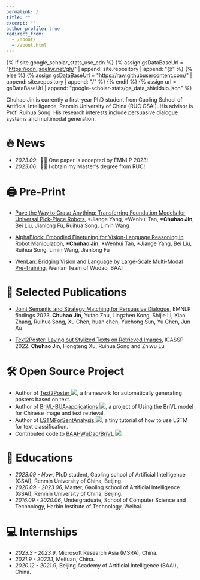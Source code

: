 ```yaml
---
permalink: /
title: ""
excerpt: ""
author_profile: true
redirect_from: 
  - /about/
  - /about.html
---
```


{% if site.google_scholar_stats_use_cdn %}
{% assign gsDataBaseUrl = "https://cdn.jsdelivr.net/gh/" | append: site.repository | append: "@" %}
{% else %}
{% assign gsDataBaseUrl = "https://raw.githubusercontent.com/" | append: site.repository | append: "/" %}
{% endif %}
{% assign url = gsDataBaseUrl | append: "google-scholar-stats/gs_data_shieldsio.json" %}

<span class='anchor' id='about-me'></span>
Chuhao Jin is currently a first-year PhD student from Gaoling School of Artificial Intelligence, Renmin University of China (RUC GSAI). His advisor is Prof. Ruihua Song. His research interests include persuasive dialogue systems and multimodal generation.

 <!-- <a href='https://scholar.google.com/citations?user=DhtAFkwAAAAJ'>google scholar citations <strong><span id='total_cit'>130+</span></strong></a> (You can also use google scholar badge <a href='https://scholar.google.com/citations?user=DhtAFkwAAAAJ'><img src="https://img.shields.io/endpoint?url={{ url | url_encode }}&logo=Google%20Scholar&labelColor=f6f6f6&color=9cf&style=flat&label=citations"></a>). -->


# 🔥 News
- *2023.09*: &nbsp;🎉🎉 One paper is accepted by EMNLP 2023!
- *2023.06*: &nbsp;🎉🎉 I obtain my Master's degree from RUC!

<!-- - *2022.02*: &nbsp;🎉🎉 Lorem ipsum dolor sit amet, consectetur adipiscing elit. Vivamus ornare aliquet ipsum, ac tempus justo dapibus sit amet.  -->

# 🖨️ Pre-Print
- [Pave the Way to Grasp Anything: Transferring Foundation Models for Universal Pick-Place Robots](https://arxiv.org/abs/2306.05716), \*Jiange Yang, \*Wenhui Tan, **\*Chuhao Jin**, Bei Liu, Jianlong Fu, Ruihua Song, Limin Wang

- [AlphaBlock: Embodied Finetuning for Vision-Language Reasoning in Robot Manipulation](https://arxiv.org/abs/2305.18898), **\*Chuhao Jin**, \*Wenhui Tan, \*Jiange Yang, Bei Liu, Ruihua Song, Limin Wang, Jianlong Fu

- [WenLan: Bridging Vision and Language by Large-Scale Multi-Modal Pre-Training](https://arxiv.org/abs/2103.06561), Wenlan Team of Wudao, BAAI

# 📝 Selected Publications 

<!-- <div class='paper-box'><div class='paper-box-image'><div><div class="badge">CVPR 2016</div><img src='images/500x300.png' alt="sym" width="100%"></div></div>
<div class='paper-box-text' markdown="1">

[Deep Residual Learning for Image Recognition](https://openaccess.thecvf.com/content_cvpr_2016/papers/He_Deep_Residual_Learning_CVPR_2016_paper.pdf)

**Kaiming He**, Xiangyu Zhang, Shaoqing Ren, Jian Sun

[**Project**](https://scholar.google.com/citations?view_op=view_citation&hl=zh-CN&user=DhtAFkwAAAAJ&citation_for_view=DhtAFkwAAAAJ:ALROH1vI_8AC) <strong><span class='show_paper_citations' data='DhtAFkwAAAAJ:ALROH1vI_8AC'></span></strong>
- Lorem ipsum dolor sit amet, consectetur adipiscing elit. Vivamus ornare aliquet ipsum, ac tempus justo dapibus sit amet. 
</div>
</div> -->

- [Joint Semantic and Strategy Matching for Persuasive Dialogue](https://aclanthology.org/2023.findings-emnlp.276/), EMNLP findings 2023.
**Chuhao Jin**, Yutao Zhu, Lingzhen Kong, Shijie Li, Xiao Zhang, Ruihua Song, Xu Chen, huan chen, Yuchong Sun, Yu Chen, Jun Xu

- [Text2Poster: Laying out Stylized Texts on Retrieved Images](https://ieeexplore.ieee.org/abstract/document/9747465), ICASSP 2022.
**Chuhao Jin**, Hongteng Xu, Ruihua Song and Zhiwu Lu

# 🛠️ Open Source Project
- Author of [Text2Poster ![](https://img.shields.io/github/stars/chuhaojin/Text2Poster-ICASSP-22?style=social)](https://github.com/chuhaojin/Text2Poster-ICASSP-22), a framework for automatically generating posters based on text.
- Author of [BriVL-BUA-applications ![](https://img.shields.io/github/stars/chuhaojin/BriVL-BUA-applications?style=social)](https://github.com/chuhaojin/BriVL-BUA-applications), a project of Using the BriVL model for Chinese image and text retrieval.
- Author of [LSTMForSentAnalysis ![](https://img.shields.io/github/stars/chuhaojin/LSTMForSentAnalysis?style=social)](https://github.com/chuhaojin/LSTMForSentAnalysis), a tiny tutorial of how to use LSTM for text classification.
- Contributed code to [BAAI-WuDao/BriVL ![](https://img.shields.io/github/stars/BAAI-WuDao/BriVL?style=social)](https://github.com/BAAI-WuDao/BriVL).

# 📖 Educations
- *2023.09 - Now*, Ph.D student, Gaoling school of Artificial Intelligence (GSAI), Renmin University of China, Beijing. 
- *2020.09 - 2023.06*, Master, Gaoling school of Artificial Intelligence (GSAI), Renmin University of China, Beijing. 
- *2016.09 - 2020.06*, Undergraduate, School of Computer Science and Technology, Harbin Institute of Technology, Weihai. 


# 💻 Internships
- *2023.3 - 2023.9*, Microsoft Research Asia (MSRA), China.
- *2021.9 - 2023.1*, Meituan, China.
- *2020.12 - 2021.9*, Beijing Academy of Artificial Intelligence (BAAI), China.